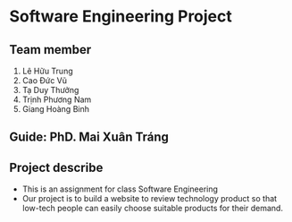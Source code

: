 # Software Engineering Project


## Team member
1. Lê Hữu Trung
2. Cao Đức Vũ
3. Tạ Duy Thưởng
4. Trịnh Phương Nam
5. Giang Hoàng Binh

## Guide: PhD. Mai Xuân Tráng

## Project describe
- This is an assignment for class Software Engineering
- Our project is to build a website to review technology product so that low-tech people can easily choose suitable products for their demand.
